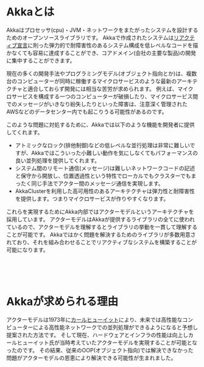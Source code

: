 # Akkaとは
Akkaはプロセッサ(cpu)・JVM・ネットワークをまたがったシステムを設計するためのオープンソースライブラリです。
Akkaで作成されたシステムは[リアクティブ宣言](https://www.reactivemanifesto.org/ja)に則った弾力的で耐障害性のあるシステム構成を低レベルなコードを描かなくても容易に達成することができ、コアドメイン(会社の主要な製品)の開発に集中することができます。

現在の多くの開発手法やプログラミングモデル(オブジェクト指向とか)は、複数台のコンピューターが同時に稼働するマイクロサービスのような最新のアーキテクチャと適合しておらず開発には相当な苦労が求められます。
例えば、マイクロサービスを構成する一つのコンピューターが破損したり、マイクロサービス間でのメッセージがいきなり紛失したりといった障害は、注意深く管理されたAWSなどのデータセンター内でも起こりうる可能性があるのです。

このような問題に対処するために、Akkaでは以下のような機能を開発者に提供してくれます。

* アトミックなロック(排他制御)などの低レベルな並行処理は非常に難しいですが、Akkaではこういった小難しい動作を気にしなくてもパフォーマンスの良い並列処理を提供してくれます。
* システム間のリモート通信(メッセージ)は難しいネットワークコードの記述と保守から開放し、位置透過性という特性でローカルでもクラスターでもまったく同じ手法でアクター間のメッセージ通信を実現します。
* AkkaClusterを利用した高可用性のあるアーキテクチャは弾力性と耐障害性を提供します。つまりマイクロサービスが作りやすくなります。

これらを実現するためにAkka内部ではアクターモデルというアーキテクチャを採用しています。
アクターモデルはAkkaが提供するライブラリの全てに使われているので、アクターモデルを理解するとライブラリの挙動を一貫して理解することが可能です。
Akkaではかく問題を解決するためのライブラリが多数用意されており、それを組み合わせることでリアクティブなシステムを構築することが可能になります。

<br>
<br>
<br>

# Akkaが求められる理由
アクターモデルは1973年に[カールヒューイット](https://en.wikipedia.org/wiki/Carl_Hewitt#Actor_model)により、未来では高性能なコンピューターによる高性能ネットワークでの並列処理ができるようになると予想し提案された方法です。
そして現在、ハードウェアとインフラの性能は向上しカールヒューイット氏が当時考えていたアクターモデルを実現することが可能となったのです。
その結果、従来のOOP(オブジェクト指向)では解決できなかった問題がアクターモデルの恩恵により解決できる可能性が生まれました。
